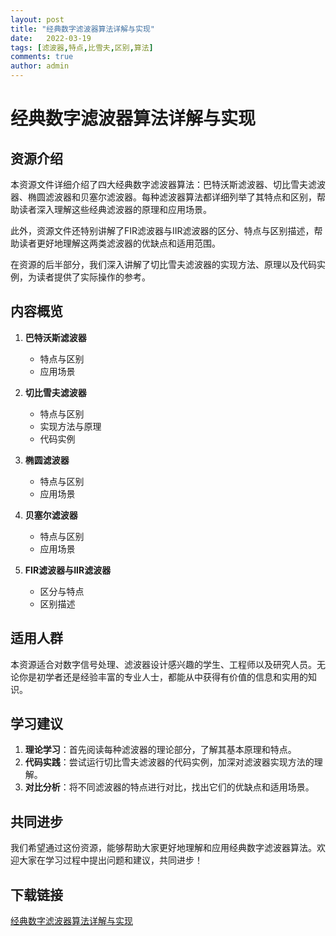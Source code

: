 ```yaml
---
layout: post
title: "经典数字滤波器算法详解与实现"
date:   2022-03-19
tags: [滤波器,特点,比雪夫,区别,算法]
comments: true
author: admin
---
```

# 经典数字滤波器算法详解与实现

## 资源介绍

本资源文件详细介绍了四大经典数字滤波器算法：巴特沃斯滤波器、切比雪夫滤波器、椭圆滤波器和贝塞尔滤波器。每种滤波器算法都详细列举了其特点和区别，帮助读者深入理解这些经典滤波器的原理和应用场景。

此外，资源文件还特别讲解了FIR滤波器与IIR滤波器的区分、特点与区别描述，帮助读者更好地理解这两类滤波器的优缺点和适用范围。

在资源的后半部分，我们深入讲解了切比雪夫滤波器的实现方法、原理以及代码实例，为读者提供了实际操作的参考。

## 内容概览

1. **巴特沃斯滤波器**
   - 特点与区别
   - 应用场景

2. **切比雪夫滤波器**
   - 特点与区别
   - 实现方法与原理
   - 代码实例

3. **椭圆滤波器**
   - 特点与区别
   - 应用场景

4. **贝塞尔滤波器**
   - 特点与区别
   - 应用场景

5. **FIR滤波器与IIR滤波器**
   - 区分与特点
   - 区别描述

## 适用人群

本资源适合对数字信号处理、滤波器设计感兴趣的学生、工程师以及研究人员。无论你是初学者还是经验丰富的专业人士，都能从中获得有价值的信息和实用的知识。

## 学习建议

1. **理论学习**：首先阅读每种滤波器的理论部分，了解其基本原理和特点。
2. **代码实践**：尝试运行切比雪夫滤波器的代码实例，加深对滤波器实现方法的理解。
3. **对比分析**：将不同滤波器的特点进行对比，找出它们的优缺点和适用场景。

## 共同进步

我们希望通过这份资源，能够帮助大家更好地理解和应用经典数字滤波器算法。欢迎大家在学习过程中提出问题和建议，共同进步！

## 下载链接

[经典数字滤波器算法详解与实现](https://pan.quark.cn/s/b6b6350f88af)